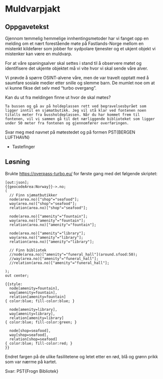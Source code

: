 # Muldvarpjakt

## Oppgavetekst
Gjennom temmelig hemmelige innhentingsmetoder har vi fanget opp en melding om et nært forestående møte på Fastlands-Norge mellom en mistenkt kildefører som jobber for sydpolare tjenester og et ukjent objekt vi mistenker kan være en muldvarp.

For at våre spaningsalver skal settes i stand til å observere møtet og identifisere det ukjente objektet må vi vite hvor vi skal sende våre alver.

Vi prøvde å spørre OSINT-alvene våre, men de var travelt opptatt med å saumfare sosiale medier etter snille og slemme barn. De mumlet noe om at vi kunne fikse det selv med “turbo overgang”.

Kan du ut fra meldingen finne ut hvor de skal møtes?

```Ta bussen og gå av på holdeplassen rett ved begravelsesbyrået som ligger inntil en sjømatbutikk. Jeg vil stå klar ved fontenen noen titalls meter fra bussholdeplassen. Når du har kommet frem til fontenen, vil vi sammen gå til det nærliggende biblioteket som ligger under 50 meter fra fontenen og gjennomfører overføringen.```

Svar meg med navnet på møtestedet og på formen PST{BERGEN LUFTHAVN}

- Tastefinger

## Løsning

Brukte https://overpass-turbo.eu/ for første gang med det følgende skriptet:

```
[out:json];
{{geocodeArea:Norway}}->.no;
(
  // Finn sjømatbutikker
  node(area.no)["shop"="seafood"];
  way(area.no)["shop"="seafood"];
  relation(area.no)["shop"="seafood"];
  
  node(area.no)["amenity"="fountain"];
  way(area.no)["amenity"="fountain"];
  relation(area.no)["amenity"="fountain"];
  
  node(area.no)["amenity"="library"];
  way(area.no)["amenity"="library"];
  relation(area.no)["amenity"="library"];
  
  // Finn bibliotek
  //node(area.no)["amenity"="funeral_hall"](around.sfood:50);
  //way(area.no)["amenity"="funeral_hall"];
  //relation(area.no)["amenity"="funeral_hall"];
  
);
out center;

{{style:
  node[amenity=fountain],
  way[amenity=fountain],
  relation[amenity=fountain]
{ color:blue; fill-color:blue; }

  node[amenity=library],
  way[amenity=library],
  relation[amenity=library]
{ color:blue; fill-color:green; }

  node[shop=seafood],
  way[shop=seafood],
  relation[shop=seafood]
{ color:blue; fill-color:red; }
}}
```

Endret fargen på de ulike fasilitetene og letet etter en rød, blå og grønn prikk som var nærme på kartet.

Svar: PST{Frogn Bibliotek}
